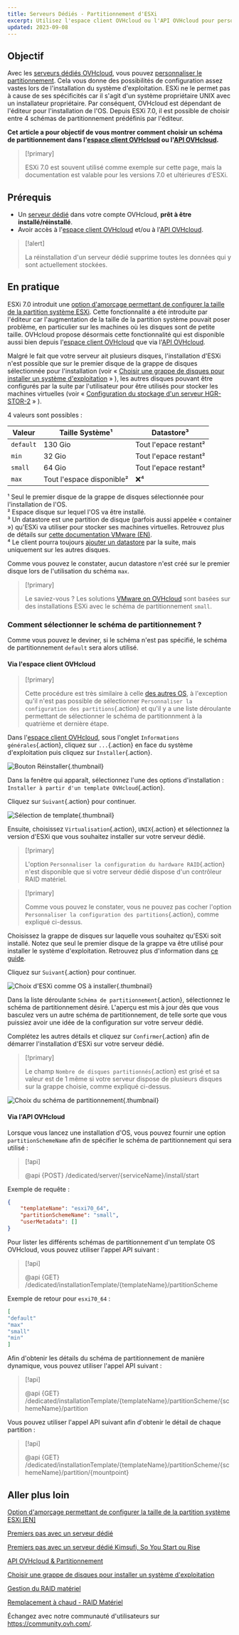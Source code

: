 ```yaml
---
title: Serveurs Dédiés - Partitionnement d'ESXi
excerpt: Utilisez l'espace client OVHcloud ou l'API OVHcloud pour personnaliser la taille de la partition système d'ESXi
updated: 2023-09-08
---
```


## Objectif

Avec les [serveurs dédiés OVHcloud](https://www.ovhcloud.com/fr-ca/bare-metal/), vous pouvez [personnaliser le partitionnement](/pages/bare_metal_cloud/dedicated_servers/partitioning_ovh). Cela vous donne des possibilités de configuration assez vastes lors de l'installation du système d'exploitation. ESXi ne le permet pas à cause de ses spécificités car il s'agit d'un système propriétaire UNIX avec un installateur propriétaire. Par conséquent, OVHcloud est dépendant de l'éditeur pour l'installation de l'OS. Depuis ESXi 7.0, il est possible de choisir entre 4 schémas de partitionnement prédéfinis par l'éditeur.

**Cet article a pour objectif de vous montrer comment choisir un schéma de partitionnement dans l'[espace client OVHcloud](https://ca.ovh.com/auth/?action=gotomanager&from=https://www.ovh.com/ca/fr/&ovhSubsidiary=qc) ou l'[API OVHcloud](https://ca.api.ovh.com/).**

> [!primary]
>
> ESXi 7.0 est souvent utilisé comme exemple sur cette page, mais la documentation est valable pour les versions 7.0 et ultérieures d'ESXi.
>

## Prérequis

- Un [serveur dédié](https://www.ovhcloud.com/fr-ca/bare-metal/) dans votre compte OVHcloud, **prêt à être installé/réinstallé**.
- Avoir accès à l'[espace client OVHcloud](https://ca.ovh.com/auth/?action=gotomanager&from=https://www.ovh.com/ca/fr/&ovhSubsidiary=qc) et/ou à l'[API OVHcloud](https://ca.api.ovh.com/).

> [!alert]
>
> La réinstallation d'un serveur dédié supprime toutes les données qui y sont actuellement stockées.
>

## En pratique

ESXi 7.0 introduit une [option d'amorçage permettant de configurer la taille de la partition système ESXi](https://kb.vmware.com/s/article/81166). Cette fonctionnalité a été introduite par l'éditeur car l'augmentation de la taille de la partition système pouvait poser problème, en particulier sur les machines où les disques sont de petite taille. OVHcloud propose désormais cette fonctionnalité qui est disponible aussi bien depuis l'[espace client OVHcloud](https://www.ovh.com/manager/#/dedicated/configuration) que via l'[API OVHcloud](https://ca.api.ovh.com/).

Malgré le fait que votre serveur ait plusieurs disques, l'installation d'ESXi n'est possible que sur le premier disque de la grappe de disques sélectionnée pour l'installation (voir « [Choisir une grappe de disques pour installer un système d'exploitation](/pages/bare_metal_cloud/dedicated_servers/install_hybrid) » ), les autres disques pouvant être configurés par la suite par l'utilisateur pour être utilisés pour stocker les machines virtuelles (voir « [Configuration du stockage d'un serveur HGR-STOR-2](/pages/bare_metal_cloud/dedicated_servers/hgrstor2_system_configuration#add-datastore) » ).

4 valeurs sont possibles :

|Valeur|Taille Système¹|Datastore³|
|---|---|---|
|`default`|130 Gio|Tout l'epace restant²|
|`min`|32 Gio|Tout l'epace restant²|
|`small`|64 Gio|Tout l'epace restant²|
|`max`|Tout l'espace disponible²|❌⁴|

¹ Seul le premier disque de la grappe de disques sélectionnée pour l'installation de l'OS.<br />
² Espace disque sur lequel l'OS va être installé.<br />
³ Un datastore est une partition de disque (parfois aussi appelée « container ») qu'ESXi va utiliser pour stocker ses machines virtuelles. Retrouvez plus de détails sur [cette documentation VMware (EN)](https://docs.vmware.com/en/VMware-vSphere/7.0/com.vmware.vsphere.storage.doc/GUID-5EE84941-366D-4D37-8B7B-767D08928888.html).<br />
⁴ Le client pourra toujours [ajouter un datastore](/pages/bare_metal_cloud/dedicated_servers/hgrstor2_system_configuration#add-datastore) par la suite, mais uniquement sur les autres disques.<br />

Comme vous pouvez le constater, aucun datastore n'est créé sur le premier disque lors de l'utilisation du schéma `max`.

> [!primary]
>
> Le saviez-vous ?
> Les solutions [VMware on OVHcloud](https://www.ovhcloud.com/fr-ca/hosted-private-cloud/vmware/) sont basées sur des installations ESXi avec le schéma de partitionnement `small`.
>

### Comment sélectionner le schéma de partitionnement ?

Comme vous pouvez le deviner, si le schéma n'est pas spécifié, le schéma de partitionnement `default` sera alors utilisé.

#### Via l'espace client OVHcloud

> [!primary]
>
> Cette procédure est très similaire à celle [des autres OS](/pages/bare_metal_cloud/dedicated_servers/getting-started-with-dedicated-server), à l'exception qu'il n'est pas possible de sélectionner `Personnaliser la configuration des partitions`{.action} et qu'il y a une liste déroulante permettant de sélectionner le schéma de partitionnment à la quatrième et dernière étape.
>

Dans l'[espace client OVHcloud](https://ca.ovh.com/auth/?action=gotomanager&from=https://www.ovh.com/ca/fr/&ovhSubsidiary=qc), sous l'onglet `Informations générales`{.action}, cliquez sur `...`{.action} en face du système d'exploitation puis cliquez sur `Installer`{.action}.

![Bouton Réinstaller](images/reinstalling-your-server-00.png){.thumbnail}

Dans la fenêtre qui apparaît, sélectionnez l'une des options d'installation : `Installer à partir d'un template OVHcloud`{.action}.

Cliquez sur `Suivant`{.action} pour continuer.

![Sélection de template](images/reinstalling-your-server-01.png){.thumbnail}

Ensuite, choisissez `Virtualisation`{.action}, `UNIX`{.action} et sélectionnez la version d'ESXi que vous souhaitez installer sur votre serveur dédié.

> [!primary]
>
> L'option `Personnaliser la configuration du hardware RAID`{.action} n'est disponible que si votre serveur dédié dispose d'un contrôleur RAID matériel.
>

> [!primary]
>
> Comme vous pouvez le constater, vous ne pouvez pas cocher l'option `Personnaliser la configuration des partitions`{.action}, comme expliqué ci-dessus.
>

Choisissez la grappe de disques sur laquelle vous souhaitez qu'ESXi soit installé. Notez que seul le premier disque de la grappe va être utilisé pour installer le système d'exploitation. Retrouvez plus d'information dans [ce guide](/pages/bare_metal_cloud/dedicated_servers/install_hybrid).

Cliquez sur `Suivant`{.action} pour continuer.

![Choix d'ESXi comme OS à installer](images/reinstalling-your-server-02.png){.thumbnail}

Dans la liste déroulante `Schéma de partitionnement`{.action}, sélectionnez le schéma de partitionnement désiré. L'aperçu est mis à jour dès que vous basculez vers un autre schéma de partitionnement, de telle sorte que vous puissiez avoir une idée de la configuration sur votre serveur dédié.

Complétez les autres détails et cliquez sur `Confirmer`{.action} afin de démarrer l'installation d'ESXi sur votre serveur dédié.

> [!primary]
>
> Le champ `Nombre de disques partitionnés`{.action} est grisé et sa valeur est de 1 même si votre serveur dispose de plusieurs disques sur la grappe choisie, comme expliqué ci-dessus.

![Choix du schéma de partitionnement](images/esxi-custom-scheme-00.png){.thumbnail}

#### Via l'API OVHcloud

Lorsque vous lancez une installation d'OS, vous pouvez fournir une option `partitionSchemeName` afin de spécifier le schéma de partitionnement qui sera utilisé :

> [!api]
>
> @api {POST} /dedicated/server/{serviceName}/install/start
>

Exemple de requête :

```json
{
    "templateName": "esxi70_64",
    "partitionSchemeName": "small",
    "userMetadata": []
}
```

Pour lister les différents schémas de partitionnement d'un template OS OVHcloud, vous pouvez utiliser l'appel API suivant :

> [!api]
>
> @api {GET} /dedicated/installationTemplate/{templateName}/partitionScheme
>

Exemple de retour pour `esxi70_64` :

```json
[
"default"
"max"
"small"
"min"
]
```

Afin d'obtenir les détails du schéma de partitionnement de manière dynamique, vous pouvez utiliser l'appel API suivant :

> [!api]
>
> @api {GET} /dedicated/installationTemplate/{templateName}/partitionScheme/{schemeName}/partition
>

Vous pouvez utiliser l'appel API suivant afin d'obtenir le détail de chaque partition :

> [!api]
>
> @api {GET} /dedicated/installationTemplate/{templateName}/partitionScheme/{schemeName}/partition/{mountpoint}
>

## Aller plus loin <a name="gofurther"></a>

[Option d'amorçage permettant de configurer la taille de la partition système ESXi [EN]](https://kb.vmware.com/s/article/81166)

[Premiers pas avec un serveur dédié](/pages/bare_metal_cloud/dedicated_servers/getting-started-with-dedicated-server)

[Premiers pas avec un serveur dédié Kimsufi, So You Start ou Rise](/pages/bare_metal_cloud/dedicated_servers/getting-started-with-dedicated-server-eco)

[API OVHcloud & Partitionnement](/pages/bare_metal_cloud/dedicated_servers/partitioning_ovh)

[Choisir une grappe de disques pour installer un système d'exploitation](/pages/bare_metal_cloud/dedicated_servers/install_hybrid)

[Gestion du RAID matériel](/pages/bare_metal_cloud/dedicated_servers/raid_hard)

[Remplacement à chaud - RAID Matériel](/pages/bare_metal_cloud/dedicated_servers/hotswap_raid_hard)

Échangez avec notre communauté d'utilisateurs sur <https://community.ovh.com/>.
